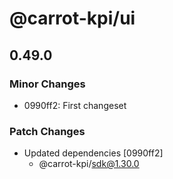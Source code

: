 # @carrot-kpi/ui

## 0.49.0

### Minor Changes

-   0990ff2: First changeset

### Patch Changes

-   Updated dependencies [0990ff2]
    -   @carrot-kpi/sdk@1.30.0
